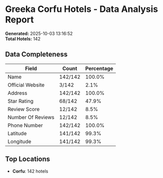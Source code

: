 # Greeka Corfu Hotels - Data Analysis Report

**Generated:** 2025-10-03 13:16:52  
**Total Hotels:** 142

## Data Completeness

| Field | Count | Percentage |
|-------|-------|------------|
| Name | 142/142 | 100.0% |
| Official Website | 3/142 | 2.1% |
| Address | 142/142 | 100.0% |
| Star Rating | 68/142 | 47.9% |
| Review Score | 12/142 | 8.5% |
| Number Of Reviews | 12/142 | 8.5% |
| Phone Number | 142/142 | 100.0% |
| Latitude | 141/142 | 99.3% |
| Longitude | 141/142 | 99.3% |

## Top Locations

- **Corfu**: 142 hotels
